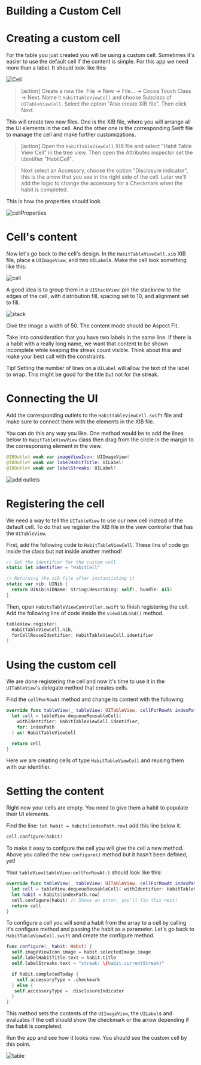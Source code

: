# Building a Custom Cell

# Creating a custom cell

For the table you just created you will be using a custom cell. Sometimes it's easier to use the default cell if the content is simple. For this app we need more than a label. It should look like this:

![Cell](assets/Cell.png "custom cell")

> [action]
> Create a new file. File -> New -> File... -> Cocoa Touch Class -> Next. Name it `HabitTableViewCell` and choose Subclass of `UITableViewCell`. Select the option "Also create XIB file". Then click Next.

This will create two new files. One is the XIB file, where you will arrange all the UI elements in the cell. And the other one is the corresponding Swift file to manage the cell and make further customizations.

> [action]
> Open the `HabitTableViewCell` XIB file and select "Habit Table View Cell" in the tree view. Then open the Attributes inspector set the identifier "HabitCell".

> Next select an Accessory, choose the option "Disclosure indicator", this is the arrow that you see in the right side of the cell. Later we'll add the logic to change the accessory for a Checkmark when the habit is completed.

This is how the properties should look.

![cellProperties](assets/cellProperties.png "cell properties")

# Cell's content

Now let's go back to the cell's design. In the `HabitTableViewCell.xib` XIB file, place a `UIImageView`, and two `UILabel`s. Make the cell look something like this: 

![cell](./assets/Cell.png)

A good idea is to group them in a `UIStackView`: pin the stackview to the edges of the cell, with distribution fill, spacing set to 10, and alignment set to fill.

![stack](./assets/stack-view-settings.png)

Give the image a width of 50. The content mode should be Aspect Fit.

Take into consideration that you have two labels in the same line. If there is a habit with a really long name, we want that content to be shown incomplete while keeping the streak count visible. Think about this and make your best call with the constraints. 

Tip! Setting the number of lines on a `UILabel` will allow the text of the label to wrap. This might be good for the title but not for the streak.

# Connecting the UI

Add the corresponding outlets to the `HabitTableViewCell.swift` file and make sure to connect them with the elements in the XIB file.

You can do this any way you like. One method would be to add the lines below to `HabitTableViewView` class then drag from the circle in the margin to the corresponsing element in the view. 

```Swift
@IBOutlet weak var imageViewIcon: UIImageView!
@IBOutlet weak var labelHabitTitle: UILabel!
@IBOutlet weak var labelStreaks: UILabel!
```

![add outlets](./assets/add-outlets.gif)

# Registering the cell

We need a way to tell the `UITableView` to use our new cell instead of the default cell. To do that we register the XIB file in the view controller that has the `UITableView`.

First, add the following code to `HabitTableViewCell`. These lins of code go inside the class but not inside another method! 

```Swift
// Set the identifier for the custom cell
static let identifier = "HabitCell"

// Returning the xib file after instantiating it
static var nib: UINib {
  return UINib(nibName: String(describing: self), bundle: nil)
}
```

Then, open `HabitsTableViewController.swift` to finish registering the cell.
Add the following line of code inside the `viewDidLoad()` method.

```Swift
tableView.register(
  HabitTableViewCell.nib,
  forCellReuseIdentifier: HabitTableViewCell.identifier
)
```

# Using the custom cell

We are done registering the cell and now it's time to use it in the `UITableView`'s delegate method that creates cells.

Find the `cellForRowAt` method and change its content with the following:

```Swift
override func tableView(_ tableView: UITableView, cellForRowAt indexPath: IndexPath) -> UITableViewCell {
  let cell = tableView.dequeueReusableCell(
    withIdentifier: HabitTableViewCell.identifier,
    for: indexPath
  ) as! HabitTableViewCell

  return cell
}
```

Here we are creating cells of type `HabitTableViewCell` and reusing them with our identifier.

# Setting the content

Right now your cells are empty. You need to give them a habit to populate their UI elements.

Find the line: `let habit = habits[indexPath.row]` add this line below it. 

```Swift
cell.configure(habit)
```

To make it easy to confgure the cell you will give the cell a new method. Above you called the new `configure()` method but it hasn't been defined, yet! 

Your `tableView(tableView:cellForRowAt:)` should look like this:

```Swift
override func tableView(_ tableView: UITableView, cellForRowAt indexPath: IndexPath) -> UITableViewCell {
  let cell = tableView.dequeueReusableCell( withIdentifier: HabitTableViewCell.identifier, for: indexPath) as! HabitTableViewCell
  let habit = habits[indexPath.row]
  cell.configure(habit) // Shows an error, you'll fix this next!
  return cell
}
```

To configure a cell you will send a habit from the array to a cell by calling it's configure method and passing the habit as a parameter. Let's go back to `HabitTableViewCell.swift` and create the configure method.

```Swift
func configure(_ habit: Habit) {
  self.imageViewIcon.image = habit.selectedImage.image
  self.labelHabitTitle.text = habit.title
  self.labelStreaks.text = "streak: \(habit.currentStreak)"

  if habit.completedToday {
    self.accessoryType = .checkmark
  } else {
   self.accessoryType = .disclosureIndicator
  }
}
```

This method sets the contents of the `UIImageView`, the `UILabel`s and evaluates if the cell should show the checkmark or the arrow depending if the habit is completed.

Run the app and see how it looks now. You should see the custom cell by this point.

![table](assets/table.png "table")
